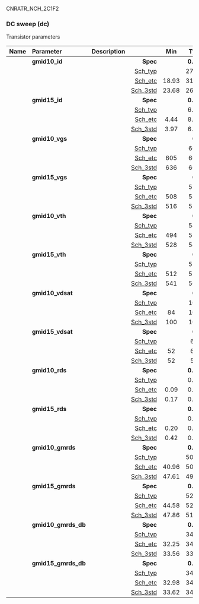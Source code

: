 CNRATR_NCH_2C1F2

### DC sweep (dc)

Transistor parameters



|**Name**|**Parameter**|**Description**| |**Min**|**Typ**|**Max**| Unit|
|:---|:---|:---|---:|:---:|:---:|:---:| ---:|
||**gmid10\_id** || **Spec**  |  | **0.00** |  | **uA** |
| | | |<a href='results/dc_Sch_typical.html'>Sch_typ</a>| | 27.47 |  | |
| | | |<a href='results/dc_Sch_etc.html'>Sch_etc</a>|18.93 | 31.86 | 46.82 | |
| | | |<a href='results/dc_Sch_mc.html'>Sch_3std</a>|23.68 | 26.75 | 29.81 | |
||**gmid15\_id** || **Spec**  |  | **0.00** |  | **uA** |
| | | |<a href='results/dc_Sch_typical.html'>Sch_typ</a>| | 6.60 |  | |
| | | |<a href='results/dc_Sch_etc.html'>Sch_etc</a>|4.44 | 8.87 | 14.78 | |
| | | |<a href='results/dc_Sch_mc.html'>Sch_3std</a>|3.97 | 6.09 | 8.21 | |
||**gmid10\_vgs** || **Spec**  |  | **0** |  | **mV** |
| | | |<a href='results/dc_Sch_typical.html'>Sch_typ</a>| | 663 |  | |
| | | |<a href='results/dc_Sch_etc.html'>Sch_etc</a>|605 | 669 | 742 | |
| | | |<a href='results/dc_Sch_mc.html'>Sch_3std</a>|636 | 660 | 685 | |
||**gmid15\_vgs** || **Spec**  |  | **0** |  | **mV** |
| | | |<a href='results/dc_Sch_typical.html'>Sch_typ</a>| | 559 |  | |
| | | |<a href='results/dc_Sch_etc.html'>Sch_etc</a>|508 | 581 | 668 | |
| | | |<a href='results/dc_Sch_mc.html'>Sch_3std</a>|516 | 552 | 589 | |
||**gmid10\_vth** || **Spec**  |  | **0** |  | **mV** |
| | | |<a href='results/dc_Sch_typical.html'>Sch_typ</a>| | 547 |  | |
| | | |<a href='results/dc_Sch_etc.html'>Sch_etc</a>|494 | 552 | 598 | |
| | | |<a href='results/dc_Sch_mc.html'>Sch_3std</a>|528 | 548 | 568 | |
||**gmid15\_vth** || **Spec**  |  | **0** |  | **mV** |
| | | |<a href='results/dc_Sch_typical.html'>Sch_typ</a>| | 559 |  | |
| | | |<a href='results/dc_Sch_etc.html'>Sch_etc</a>|512 | 572 | 618 | |
| | | |<a href='results/dc_Sch_mc.html'>Sch_3std</a>|541 | 561 | 581 | |
||**gmid10\_vdsat** || **Spec**  |  | **0** |  | **mV** |
| | | |<a href='results/dc_Sch_typical.html'>Sch_typ</a>| | 107 |  | |
| | | |<a href='results/dc_Sch_etc.html'>Sch_etc</a>|84 | 101 | 117 | |
| | | |<a href='results/dc_Sch_mc.html'>Sch_3std</a>|100 | 105 | 110 | |
||**gmid15\_vdsat** || **Spec**  |  | **0** |  | **mV** |
| | | |<a href='results/dc_Sch_typical.html'>Sch_typ</a>| | 61 |  | |
| | | |<a href='results/dc_Sch_etc.html'>Sch_etc</a>|52 | 60 | 65 | |
| | | |<a href='results/dc_Sch_mc.html'>Sch_3std</a>|52 | 59 | 66 | |
||**gmid10\_rds** || **Spec**  |  | **0.00** |  | **MOhm** |
| | | |<a href='results/dc_Sch_typical.html'>Sch_typ</a>| | 0.18 |  | |
| | | |<a href='results/dc_Sch_etc.html'>Sch_etc</a>|0.09 | 0.17 | 0.34 | |
| | | |<a href='results/dc_Sch_mc.html'>Sch_3std</a>|0.17 | 0.19 | 0.20 | |
||**gmid15\_rds** || **Spec**  |  | **0.00** |  | **MOhm** |
| | | |<a href='results/dc_Sch_typical.html'>Sch_typ</a>| | 0.53 |  | |
| | | |<a href='results/dc_Sch_etc.html'>Sch_etc</a>|0.20 | 0.42 | 0.96 | |
| | | |<a href='results/dc_Sch_mc.html'>Sch_3std</a>|0.42 | 0.57 | 0.72 | |
||**gmid10\_gmrds** || **Spec**  |  | **0.00** |  | **V** |
| | | |<a href='results/dc_Sch_typical.html'>Sch_typ</a>| | 50.25 |  | |
| | | |<a href='results/dc_Sch_etc.html'>Sch_etc</a>|40.96 | 50.98 | 64.49 | |
| | | |<a href='results/dc_Sch_mc.html'>Sch_3std</a>|47.61 | 49.76 | 51.91 | |
||**gmid15\_gmrds** || **Spec**  |  | **0.00** |  | **V** |
| | | |<a href='results/dc_Sch_typical.html'>Sch_typ</a>| | 52.24 |  | |
| | | |<a href='results/dc_Sch_etc.html'>Sch_etc</a>|44.58 | 52.81 | 66.92 | |
| | | |<a href='results/dc_Sch_mc.html'>Sch_3std</a>|47.86 | 51.38 | 54.89 | |
||**gmid10\_gmrds\_db** || **Spec**  |  | **0.00** |  | **dB** |
| | | |<a href='results/dc_Sch_typical.html'>Sch_typ</a>| | 34.02 |  | |
| | | |<a href='results/dc_Sch_etc.html'>Sch_etc</a>|32.25 | 34.03 | 36.19 | |
| | | |<a href='results/dc_Sch_mc.html'>Sch_3std</a>|33.56 | 33.94 | 34.31 | |
||**gmid15\_gmrds\_db** || **Spec**  |  | **0.00** |  | **dB** |
| | | |<a href='results/dc_Sch_typical.html'>Sch_typ</a>| | 34.36 |  | |
| | | |<a href='results/dc_Sch_etc.html'>Sch_etc</a>|32.98 | 34.38 | 36.51 | |
| | | |<a href='results/dc_Sch_mc.html'>Sch_3std</a>|33.62 | 34.21 | 34.81 | |

